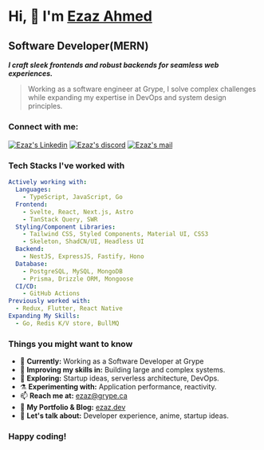 # Hi, 👋 I'm [**Ezaz Ahmed**](https://ezaz.dev)

## Software Developer(MERN)

_**I craft sleek frontends and robust backends for seamless web experiences.**_

> Working as a software engineer at Grype, I solve complex challenges while expanding my expertise in DevOps and system design principles.

<h3 align="left">Connect with me:</h3>
<p align="left">
<a href="https://www.linkedin.com/in/ezaz7/" target="blank"><img align="center" src="https://img.shields.io/badge/Linkedin-0077b5.svg?style=for-the-badge&logo=Linkedin&logoColor=white" alt="Ezaz's Linkedin" /></a>
<a href="https://discord.com/users/gambit9980" target="blank"><img align="center" src="https://img.shields.io/badge/Discord-424549.svg?style=for-the-badge&logo=discord&logoColor=white" alt="Ezaz's discord"/></a>
<a href="mailto:ezaz@grype.ca" target="blank"><img align="center" src="https://img.shields.io/badge/MAIL-f2a60c.svg?style=for-the-badge&logo=gmail&logoColor=white" alt="Ezaz's mail" /></a>
<p>

### Tech Stacks I've worked with

```yaml
Actively working with:
  Languages:
    - TypeScript, JavaScript, Go
  Frontend:
    - Svelte, React, Next.js, Astro
    - TanStack Query, SWR
  Styling/Component Libraries:
    - Tailwind CSS, Styled Components, Material UI, CSS3
    - Skeleton, ShadCN/UI, Headless UI
  Backend:
    - NestJS, ExpressJS, Fastify, Hono
  Database:
    - PostgreSQL, MySQL, MongoDB
    - Prisma, Drizzle ORM, Mongoose
  CI/CD:
    - GitHub Actions
Previously worked with:
  - Redux, Flutter, React Native
Expanding My Skills:
  - Go, Redis K/V store, BullMQ
```

### Things you might want to know

- 🔭 **Currently:** Working as a Software Developer at Grype
- 🌱 **Improving my skills in:** Building large and complex systems.
- 🤔 **Exploring:** Startup ideas, serverless architecture, DevOps.
- ⚗️ **Experimenting with:** Application performance, reactivity.
- 📫 **Reach me at:** [ezaz@grype.ca](mailto:ezaz@grype.ca)
- 📰 **My Portfolio & Blog:** [ezaz.dev](https://ezaz.dev)
- 💬 **Let's talk about:** Developer experience, anime, startup ideas.

### Happy coding!
